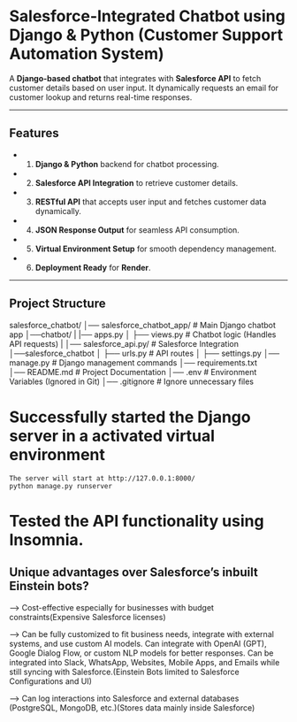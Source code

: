 #  Salesforce-Integrated Chatbot using Django & Python (Customer Support Automation System)

A **Django-based chatbot** that integrates with **Salesforce API** to fetch customer details based on user input. It dynamically requests an email for customer lookup and returns real-time responses.

---

##  Features  
- 1. **Django & Python** backend for chatbot processing.  
- 2. **Salesforce API Integration** to retrieve customer details.  
- 3. **RESTful API** that accepts user input and fetches customer data dynamically.  
- 4. **JSON Response Output** for seamless API consumption.  
- 5. **Virtual Environment Setup** for smooth dependency management.  
- 6. **Deployment Ready** for **Render**.  

---

##  Project Structure  
salesforce_chatbot/ 
    │── salesforce_chatbot_app/ # Main Django chatbot app 
       │──chatbot/ 
            | |── apps.py
            │ ├── views.py # Chatbot logic (Handles API requests) 
            | │── salesforce_api.py/ # Salesforce Integration 
        │──salesforce_chatbot
            │ ├── urls.py # API routes 
            │ ├── settings.py
        │── manage.py # Django management commands
        │── requirements.txt  
    │── README.md # Project Documentation 
    │── .env # Environment Variables (Ignored in Git) 
    │── .gitignore # Ignore unnecessary files
        
# Successfully started the Django server in a activated virtual environment
    The server will start at http://127.0.0.1:8000/
    python manage.py runserver

# Tested the API functionality using Insomnia.

## Unique advantages over Salesforce’s inbuilt Einstein bots?

--> Cost-effective especially for businesses with budget constraints(Expensive Salesforce licenses)

--> Can be fully customized to fit business needs, integrate with external systems, and use custom AI models. Can integrate with OpenAI (GPT), Google Dialog Flow, or custom NLP models for better responses. Can be integrated into Slack, WhatsApp, Websites, Mobile Apps, and Emails while still syncing with Salesforce.(Einstein Bots limited to Salesforce Configurations and UI)

--> Can log interactions into Salesforce and external databases (PostgreSQL, MongoDB, etc.)(Stores data mainly inside Salesforce)

